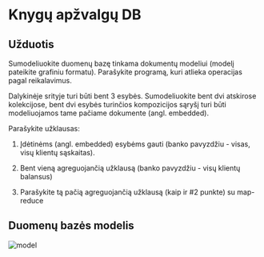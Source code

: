 # Knygų apžvalgų DB

## Užduotis ##

Sumodeliuokite duomenų bazę tinkama dokumentų modeliui (modelį pateikite grafiniu formatu).  Parašykite programą, kuri atlieka operacijas pagal reikalavimus.

Dalykinėje srityje turi būti bent 3 esybės. Sumodeliuokite bent dvi atskirose kolekcijose, bent dvi esybės turinčios kompozicijos sąryšį turi būti modeliuojamos tame pačiame dokumente (angl. embedded).


Parašykite užklausas:

1) Įdėtinėms (angl. embedded) esybėms gauti (banko pavyzdžiu - visas, visų klientų sąskaitas).

2) Bent vieną agreguojančią užklausą (banko pavyzdžiu - visų klientų balansus)

3) Parašykite tą pačią agreguojančią užklausą (kaip ir #2 punkte) su map-reduce


## Duomenų bazės modelis ##

![model](https://user-images.githubusercontent.com/72549610/197353642-cb919e17-15ab-4c16-9638-3b4221964956.png)


